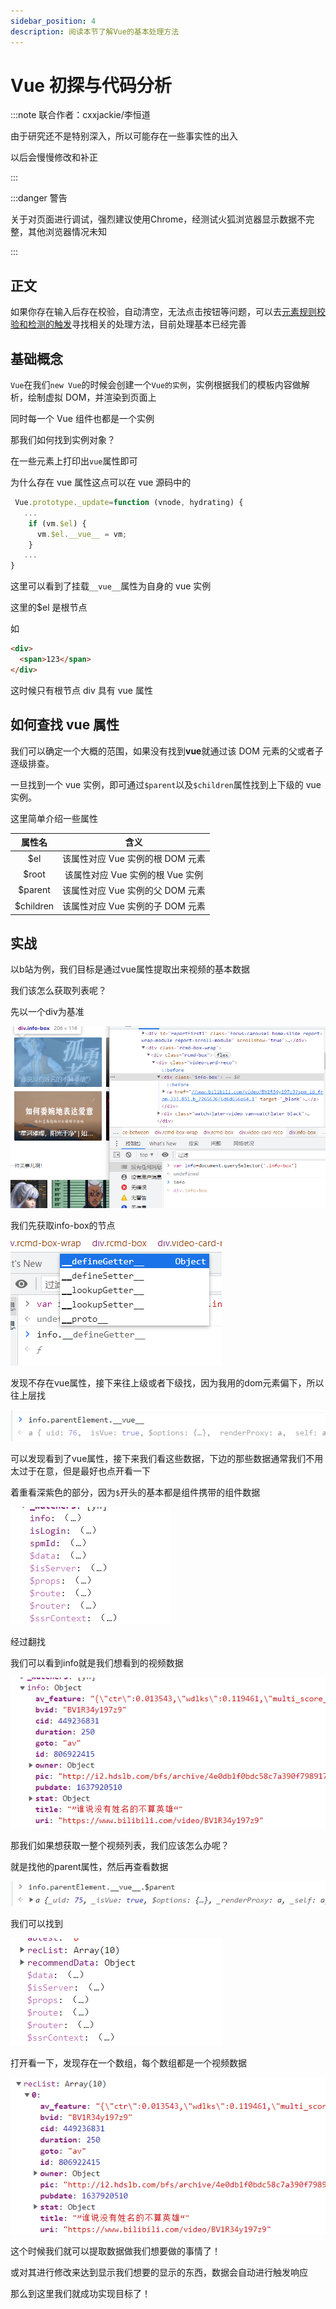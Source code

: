 ```yaml
---
sidebar_position: 4
description: 阅读本节了解Vue的基本处理方法
---
```


# Vue 初探与代码分析

:::note 联合作者：cxxjackie/李恒道

由于研究还不是特别深入，所以可能存在一些事实性的出入

以后会慢慢修改和补正

:::

:::danger 警告

关于对页面进行调试，强烈建议使用Chrome，经测试火狐浏览器显示数据不完整，其他浏览器情况未知

:::

## 正文

如果你存在输入后存在校验，自动清空，无法点击按钮等问题，可以去[元素规则校验和检测的触发](/油猴教程/中级篇/元素规则校验和检测的触发)寻找相关的处理方法，目前处理基本已经完善

## 基础概念

`Vue`在我们`new Vue`的时候会创建一个`Vue的实例`，实例根据我们的模板内容做解析，绘制虚拟 DOM，并渲染到页面上

同时每一个 Vue 组件也都是一个实例

那我们如何找到实例对象？

在一些元素上打印出`vue`属性即可

为什么存在 vue 属性这点可以在 vue 源码中的

```js
 Vue.prototype._update=function (vnode, hydrating) {
   ...
    if (vm.$el) {
      vm.$el.__vue__ = vm;
    }
   ...
}
```

这里可以看到了挂载`__vue__`属性为自身的 vue 实例

这里的$el 是根节点

如

```html
<div>
  <span>123</span>
</div>
```

这时候只有根节点 div 具有 vue 属性

## 如何查找 vue 属性

我们可以确定一个大概的范围，如果没有找到**vue**就通过该 DOM 元素的父或者子逐级排查。

一旦找到一个 vue 实例，即可通过`$parent`以及`$children`属性找到上下级的 vue 实例。

这里简单介绍一些属性

|  属性名   |               含义               |
| :-------: | :------------------------------: |
|    $el    | 该属性对应 Vue 实例的根 DOM 元素 |
|   $root   | 该属性对应 Vue 实例的根 Vue 实例 |
|  $parent  | 该属性对应 Vue 实例的父 DOM 元素 |
| $children | 该属性对应 Vue 实例的子 DOM 元素 |

## 实战

以b站为例，我们目标是通过vue属性提取出来视频的基本数据

我们该怎么获取列表呢？

先以一个div为基准

![1](./img/04/1.png)

我们先获取info-box的节点

![2](./img/04/2.png)

发现不存在vue属性，接下来往上级或者下级找，因为我用的dom元素偏下，所以往上层找

![3](./img/04/3.png)

可以发现看到了vue属性，接下来我们看这些数据，下边的那些数据通常我们不用太过于在意，但是最好也点开看一下

着重看深紫色的部分，因为`$`开头的基本都是组件携带的组件数据

![4](./img/04/4.png)

经过翻找

我们可以看到info就是我们想看到的视频数据

![5](./img/04/5.png)

那我们如果想获取一整个视频列表，我们应该怎么办呢？

就是找他的parent属性，然后再查看数据

![6](./img/04/6.png)

我们可以找到

![7](./img/04/7.png)

打开看一下，发现存在一个数组，每个数组都是一个视频数据

![8](./img/04/8.png)


这个时候我们就可以提取数据做我们想要做的事情了！

或对其进行修改来达到显示我们想要的显示的东西，数据会自动进行触发响应

那么到这里我们就成功实现目标了！





